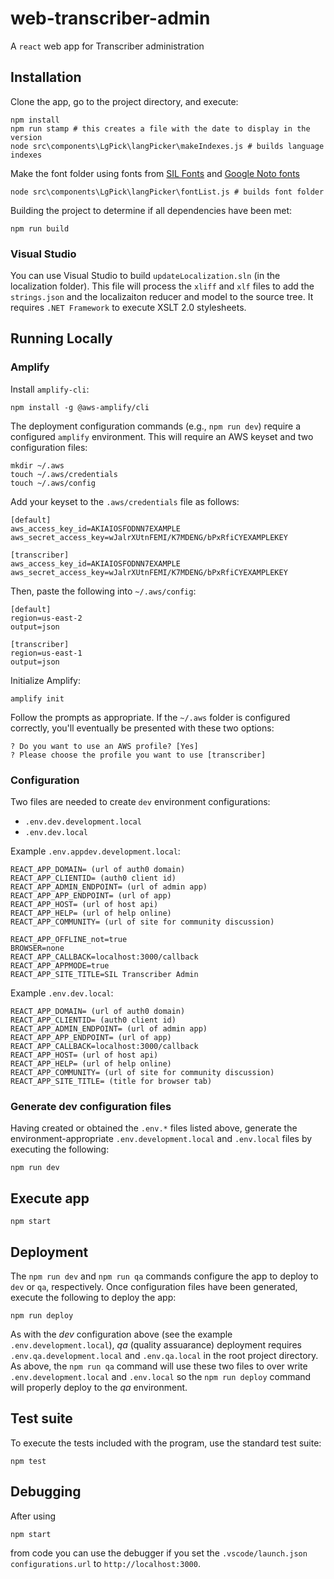 # web-transcriber-admin

A `react` web app for Transcriber administration

## Installation

Clone the app, go to the project directory, and execute:

```
npm install
npm run stamp # this creates a file with the date to display in the version
node src\components\LgPick\langPicker\makeIndexes.js # builds language indexes
```

Make the font folder using fonts from [SIL Fonts](http://scripts.sil.org/cms/scripts/page.php?site_id=nrsi&id=using_web_fonts) and [Google Noto fonts](https://www.google.com/get/noto/)

```
node src\components\LgPick\langPicker\fontList.js # builds font folder
```

Building the project to determine if all dependencies have been met:

```
npm run build
```

### Visual Studio

You can use Visual Studio to build `updateLocalization.sln` (in the localization folder). This file will process the `xliff` and `xlf` files to add the `strings.json` and the localizaiton reducer and model to the source tree. It requires `.NET Framework` to execute XSLT 2.0 stylesheets.

## Running Locally

### Amplify

Install `amplify-cli`:

```
npm install -g @aws-amplify/cli
```

The deployment configuration commands (e.g., `npm run dev`) require a configured `amplify` environment. This will require an AWS keyset and two configuration files:

```
mkdir ~/.aws
touch ~/.aws/credentials
touch ~/.aws/config
```

Add your keyset to the `.aws/credentials` file as follows:

```
[default]
aws_access_key_id=AKIAIOSFODNN7EXAMPLE
aws_secret_access_key=wJalrXUtnFEMI/K7MDENG/bPxRfiCYEXAMPLEKEY

[transcriber]
aws_access_key_id=AKIAIOSFODNN7EXAMPLE
aws_secret_access_key=wJalrXUtnFEMI/K7MDENG/bPxRfiCYEXAMPLEKEY
```

Then, paste the following into `~/.aws/config`:

```
[default]
region=us-east-2
output=json

[transcriber]
region=us-east-1
output=json
```

Initialize Amplify:

```
amplify init
```

Follow the prompts as appropriate. If the `~/.aws` folder is configured correctly, you'll eventually be presented with these two options:

```
? Do you want to use an AWS profile? [Yes]
? Please choose the profile you want to use [transcriber]
```

### Configuration

Two files are needed to create `dev` environment configurations:

- `.env.dev.development.local`
- `.env.dev.local`

Example `.env.appdev.development.local`:

```
REACT_APP_DOMAIN= (url of auth0 domain)
REACT_APP_CLIENTID= (auth0 client id)
REACT_APP_ADMIN_ENDPOINT= (url of admin app)
REACT_APP_APP_ENDPOINT= (url of app)
REACT_APP_HOST= (url of host api)
REACT_APP_HELP= (url of help online)
REACT_APP_COMMUNITY= (url of site for community discussion)

REACT_APP_OFFLINE_not=true
BROWSER=none
REACT_APP_CALLBACK=localhost:3000/callback
REACT_APP_APPMODE=true
REACT_APP_SITE_TITLE=SIL Transcriber Admin
```

Example `.env.dev.local`:

```
REACT_APP_DOMAIN= (url of auth0 domain)
REACT_APP_CLIENTID= (auth0 client id)
REACT_APP_ADMIN_ENDPOINT= (url of admin app)
REACT_APP_APP_ENDPOINT= (url of app)
REACT_APP_CALLBACK=localhost:3000/callback
REACT_APP_HOST= (url of host api)
REACT_APP_HELP= (url of help online)
REACT_APP_COMMUNITY= (url of site for community discussion)
REACT_APP_SITE_TITLE= (title for browser tab)
```

### Generate dev configuration files

Having created or obtained the `.env.*` files listed above, generate the environment-appropriate `.env.development.local` and `.env.local` files by executing the following:

```
npm run dev
```

## Execute app

```
npm start
```

## Deployment

The `npm run dev` and `npm run qa` commands configure the app to deploy to `dev` or `qa`, respectively. Once configuration files have been generated, execute the following to deploy the app:

```
npm run deploy
```

As with the _dev_ configuration above (see the example `.env.development.local`), _qa_ (quality assuarance) deployment requires `.env.qa.development.local` and `.env.qa.local` in the root project directory. As above, the `npm run qa` command will use these two files to over write `.env.development.local` and `.env.local` so the `npm run deploy` command will properly deploy to the _qa_ environment.

## Test suite

To execute the tests included with the program, use the standard test suite:

```
npm test
```

## Debugging

After using

```
npm start
```

from code you can use the debugger if you set the `.vscode/launch.json configurations.url` to `http://localhost:3000`.
